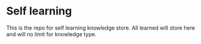 # Self learning 

This is the repo for self learning knowledge store. All learned will store here and will no limit for knowledge type.
